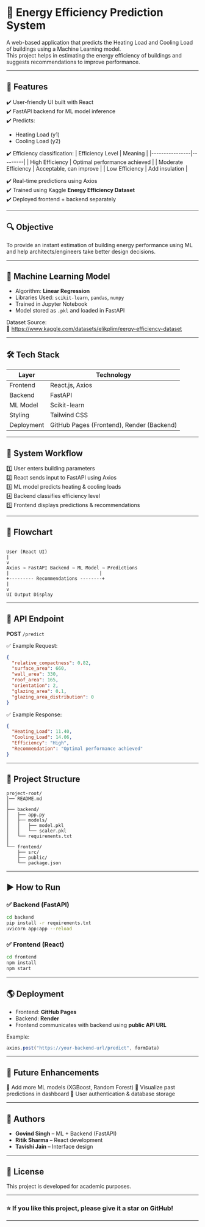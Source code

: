 # 🏡 Energy Efficiency Prediction System

A web-based application that predicts the Heating Load and Cooling Load of buildings using a Machine Learning model.  
This project helps in estimating the energy efficiency of buildings and suggests recommendations to improve performance.

---

## 🚀 Features

✔️ User-friendly UI built with React  
✔️ FastAPI backend for ML model inference  
✔️ Predicts:
- Heating Load (y1)
- Cooling Load (y2)

✔️ Efficiency classification:
| Efficiency Level | Meaning |
|----------------|---------|
| High Efficiency | Optimal performance achieved |
| Moderate Efficiency | Acceptable, can improve |
| Low Efficiency | Add insulation |

✔️ Real-time predictions using Axios  
✔️ Trained using Kaggle **Energy Efficiency Dataset**  
✔️ Deployed frontend + backend separately

---

## 🔍 Objective

To provide an instant estimation of building energy performance using ML  
and help architects/engineers take better design decisions.

---

## 🧠 Machine Learning Model

- Algorithm: **Linear Regression**
- Libraries Used: `scikit-learn`, `pandas`, `numpy`
- Trained in Jupyter Notebook
- Model stored as `.pkl` and loaded in FastAPI

Dataset Source:  
📌 https://www.kaggle.com/datasets/elikplim/eergy-efficiency-dataset

---

## 🛠️ Tech Stack

| Layer | Technology |
|------|------------|
| Frontend | React.js, Axios |
| Backend | FastAPI |
| ML Model | Scikit-learn |
| Styling | Tailwind CSS |
| Deployment | GitHub Pages (Frontend), Render (Backend) |

---

## 🔄 System Workflow

1️⃣ User enters building parameters  
2️⃣ React sends input to FastAPI using Axios  
3️⃣ ML model predicts heating & cooling loads  
4️⃣ Backend classifies efficiency level  
5️⃣ Frontend displays predictions & recommendations

---

## 📌 Flowchart

```

User (React UI)
|
v
Axios → FastAPI Backend → ML Model → Predictions
|                                 |
+--------- Recommendations --------+
|
v
UI Output Display

````

---

## 📡 API Endpoint

**POST** `/predict`

✅ Example Request:

```json
{
  "relative_compactness": 0.82,
  "surface_area": 660,
  "wall_area": 330,
  "roof_area": 165,
  "orientation": 2,
  "glazing_area": 0.1,
  "glazing_area_distribution": 0
}
````

✅ Example Response:

```json
{
  "Heating_Load": 11.40,
  "Cooling_Load": 14.06,
  "Efficiency": "High",
  "Recommendation": "Optimal performance achieved"
}
```

---

## 🧩 Project Structure

```
project-root/
│── README.md
│
├── backend/
│   ├── app.py
│   ├── models/
│   │   ├── model.pkl
│   │   └── scaler.pkl
│   └── requirements.txt
│
└── frontend/
    ├── src/
    ├── public/
    └── package.json
```

---

## ▶️ How to Run

### ✅ Backend (FastAPI)

```bash
cd backend
pip install -r requirements.txt
uvicorn app:app --reload
```

### ✅ Frontend (React)

```bash
cd frontend
npm install
npm start
```

---

## 🌎 Deployment

* Frontend: **GitHub Pages**
* Backend: **Render**
* Frontend communicates with backend using **public API URL**

Example:

```js
axios.post("https://your-backend-url/predict", formData)
```

---

## 🎯 Future Enhancements

🔹 Add more ML models (XGBoost, Random Forest)
🔹 Visualize past predictions in dashboard
🔹 User authentication & database storage

---

## 👥 Authors

* **Govind Singh** – ML + Backend (FastAPI)
* **Ritik Sharma** – React development
* **Tavishi Jain** – Interface design

---

## 📜 License

This project is developed for academic purposes.

---

### ⭐ If you like this project, please give it a star on GitHub!

---

